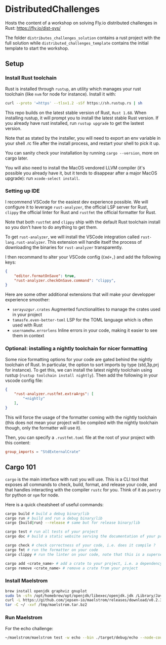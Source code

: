# DistributedChallenges
Hosts the content of a workshop on solving Fly.io distributed challenges in Rust: https://fly.io/dist-sys/

The folder `distributes_challenges_solution` contains a rust project with the full solution while `distributed_challenges_template` contains the initial template to start the workshop.

## Setup

### Install Rust toolchain
Rust is installed through `rustup`, an utility which manages your rust toolchain (like `nvm` for node for instance). Install it with: 
```bash
curl --proto '=https' --tlsv1.2 -sSf https://sh.rustup.rs | sh
```

This repo builds on the latest stable version of Rust, `Rust 1.68`.
When installing rustup, it will prompt you to install the latest stable Rust version. If you already have rust installed, run `rustup upgrade` to get the lastest version.

Note that as stated by the installer, you will need to export an env variable in your shell .rc file after the install process, and restart your shell to pick it up.

You can sanity check your installation by running `cargo --version`, more on cargo later.

You will also need to install the MacOS vendored LLVM compiler (it's possible you already have it, but it tends to disappear after a major MacOS upgrade): run `xcode-select install`.

### Setting up IDE

I recommend VSCode for the easiest dev experience possible. We will configure it to leverage `rust-analyzer`, the official LSP server for Rust, `clippy` the official linter for Rust and `rustfmt` the official formatter for Rust.

Note that both `rustfmt` and `clippy` ship with the default Rust toolchain install so you don't have to do anything to get them.

To get `rust-analyzer`, we will install the VSCode integration called `rust-lang.rust-analyzer`. This extension will handle itself the process of downloading the binaries for `rust-analyzer` transparently.

I then recommand to alter your VSCode config (`Cmd+,`) and add the following keys:
```json
{
    "editor.formatOnSave": true,
    "rust-analyzer.checkOnSave.command": "clippy",
}
```

Here are some other additional extensions that will make your developper experience smoother:
- `serayuzgur.crates` Augmented functionalities to manage the crates used in your project
- `tamasfe.even-better-toml` LSP for the TOML language which is often used with Rust
- `usernamehw.errorlens` Inline errors in your code, making it easier to see them in context

### Optional: installing a nightly toolchain for nicer formatting
Some nice formatting options for your code are gated behind the nightly toolchain of Rust. In particular, the option to sort imports by type (std,3p,prj for instance). To get this, we can install the latest nightly toolchain using rustup (`rustup toolchain install nightly`). Then add the following in your vscode config file:
```json
{
    "rust-analyzer.rustfmt.extraArgs": [
        "+nightly"
    ],
}
```
This will force the usage of the formatter coming with the nightly toolchain (this does not mean your project will be compiled with the nightly toolchain though, only the formatter will use it).

Then, you can specify a `.rustfmt.toml` file at the root of your project with this content:
```toml
group_imports = "StdExternalCrate"
```

## Cargo 101
`cargo` is the main interface with rust you will use. This is a CLI tool that exposes all commands to check, build, format, and release your code, and that handles interacting with the compiler `rustc` for you. Think of it as `poetry` for python or `npm` for node.

Here is a quick cheatsheet of useful commands:
```bash
cargo build # build a debug binary/lib
cargo run # build and run a debug binary/lib
cargo {build|run} --release # same but for release binary/lib

cargo test # run all tests of your project
cargo doc # build a static website serving the documentation of your project

cargo check # check correctness of your code, i.e. does it compile ?
cargo fmt # run the formatter on your code
cargo clippy # run the linter on your code, note that this is a superset of cargo check

cargo add <crate_name> # add a crate to your project, i.e. a dependency
cargo remove <crate_name> # remove a crate from your project
```

### Install Maelstrom

```bash
brew install openjdk graphviz gnuplot
sudo ln -sfn /opt/homebrew/opt/openjdk/libexec/openjdk.jdk /Library/Java/JavaVirtualMachines/openjdk.jdk
curl -L https://github.com/jepsen-io/maelstrom/releases/download/v0.2.3/maelstrom.tar.bz2 > /tmp/maelstrom.tar.bz2
tar -C ~/ -xvf /tmp/maelstrom.tar.bz2 
```

### Run Maelstrom
For the echo challenge:
```bash
~/maelstrom/maelstrom test -w echo --bin ./target/debug/echo --node-count 1 --time-limit 10
```
